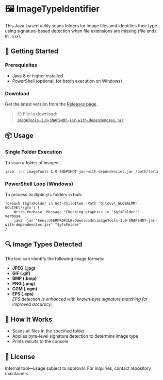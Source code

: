 # 🖼️ ImageTypeIdentifier

This Java-based utility scans folders for image files and identifies their type using signature-based detection when file extensions are missing (file ends in `.xxx`).
 
## 🚀 Getting Started

### Prerequisites

- Java 8 or higher installed
- PowerShell (optional, for batch execution on Windows)

### Download

Get the latest version from the [Releases page](https://github.com/Technical-Publications-Bombardier/imgIdentifier/releases/latest).

> 📦 File to download:  
> [`imageTools-1.0-SNAPSHOT-jar-with-dependencies.jar`](https://github.com/Technical-Publications-Bombardier/imgIdentifier/releases/download/shade/imageTools-1.0-SNAPSHOT-jar-with-dependencies.jar)

## 📦 Usage

### Single Folder Execution

To scan a folder of images:

```sh
java -jar imageTools-1.0-SNAPSHOT-jar-with-dependencies.jar /path/to/images
```

### PowerShell Loop (Windows)

To process multiple `gfx` folders in bulk:

```pwsh
foreach ($gfxFolder in Get-ChildItem -Path 'O:\dev\_GLOBALMM-GOLIVE\*\gfx') {
    Write-Verbose -Message "Checking graphics in '$gfxFolder'" -Verbose
    java -jar "$env:USERPROFILE\Downloads\imageTools-1.0-SNAPSHOT-jar-with-dependencies.jar" "$gfxFolder"
}
```

## 🔍 Image Types Detected

The tool can identify the following image formats:
- **JPEG (.jpg)**
- **GIF (.gif)**
- **BMP (.bmp)**
- **PNG (.png)**
- **CGM (.cgm)**
- **EPS (.eps)**  
  _EPS detection is enhanced with known-byte signature matching for improved accuracy._

## 🧠 How It Works

- Scans all files in the specified folder
- Applies byte-level signature detection to determine image type
- Prints results to the console

## 📄 License

Internal tool—usage subject to approval. For inquiries, contact repository maintainers.
